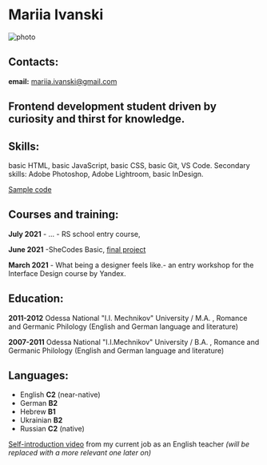 # Mariia Ivanski

![photo](///scontent.fsdv3-1.fna.fbcdn.net/v/t1.6435-9/169083759_10222179888959613_4661151129290545661_n.jpg?_nc_cat=100&ccb=1-3&_nc_sid=09cbfe&_nc_ohc=9yij8Yw2xNgAX8O6i3e&_nc_ht=scontent.fsdv3-1.fna&oh=a8c1f0ca8ed2b096d598a54f51d2be6c&oe=60E8CA2A/150x150)

## Contacts:

**email:** mariia.ivanski@gmail.com

## Frontend development student driven by curiosity and thirst for knowledge.

## Skills:

basic HTML, basic JavaScript, basic CSS, basic Git, VS Code.
Secondary skills: Adobe Photoshop, Adobe Lightroom, basic InDesign.

[Sample code](https://www.codewars.com/users/MariiaIvanski/completed_solutions "Codewars")

## Courses and training:

**July 2021** - ... - RS school entry course,

**June 2021** -SheCodes Basic, [final project](https://www.shecodes.io/workshops/shecodes-basics-2c08e5f7-8f3b-440c-b9a5-8ad15609015e/projects/401914 "SheCodes")

**March 2021** - What being a designer feels like.- an entry workshop for the Interface Design course by Yandex.

## Education:

**2011-2012** Odessa National "I.I. Mechnikov" University / M.A. , Romance and Germanic Philology (English and German language and literature)

**2007-2011** Odessa National "I.I.Mechnikov" University / B.A. , Romance and Germanic Philology (English and German language and literature)

## Languages:

- English **C2** (near-native)
- German **B2**
- Hebrew **B1**
- Ukrainian **B2**
- Russian **C2** (native)

[Self-introduction video](https://youtu.be/GDHO8x-2pSY) from my current job as an English teacher _(will be replaced with a more relevant one later on)_
